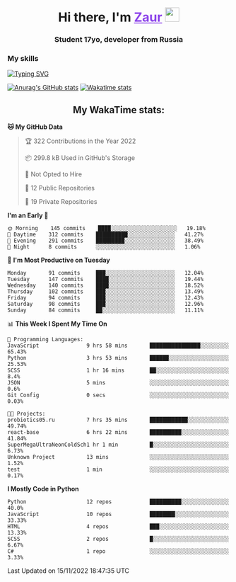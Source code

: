 <h1 align="center">
    Hi there, I'm 
    <a href="https://t.me/skyguy" target="_blank" style="color: #8C43EA">Zaur</a>
    <img src="https://github.com/blackcater/blackcater/raw/main/images/Hi.gif" height="32">
</h1>

<h3 align="center">
    Student 17yo, developer from Russia
</h3>  

### **My skills**
[![Typing SVG](https://readme-typing-svg.herokuapp.com?font=Oxanium&duration=3000&pause=1500&color=8C43EA&height=30&lines=Python:+FastAPI,+Flask,+Aiogram,+Telethon;SQL:+PostgreSQL,+SQLite;Javascript:+React.js;HTML,+CSS+(SCSS))](https://git.io/typing-svg)

[![Anurag's GitHub stats](https://github-readme-stats.vercel.app/api?username=mrskyguy&hide_title=true&count_private=true&show_icons=true&title_color=8C43EA&icon_color=BE57EA&bg_color=30,191919,341b56&text_color=B1B1B1&border_radius=10&hide_border=true)](https://github.com/anuraghazra/github-readme-stats)
[![Wakatime stats](https://github-readme-stats.vercel.app/api/wakatime?username=skyguy&hide_title=true&show_icons=true&title_color=8C43EA&icon_color=BE57EA&bg_color=30,191919,341b56&text_color=B1B1B1&border_radius=10&hide_border=true)](https://github.com/anuraghazra/github-readme-stats)


<h2 align="center"> My WakaTime stats: </h2>

<!--START_SECTION:waka-->
**🐱 My GitHub Data** 

> 🏆 322 Contributions in the Year 2022
 > 
> 📦 299.8 kB Used in GitHub's Storage 
 > 
> 🚫 Not Opted to Hire
 > 
> 📜 12 Public Repositories 
 > 
> 🔑 19 Private Repositories  
 > 
**I'm an Early 🐤** 

```text
🌞 Morning    145 commits    ████░░░░░░░░░░░░░░░░░░░░░   19.18% 
🌆 Daytime    312 commits    ██████████░░░░░░░░░░░░░░░   41.27% 
🌃 Evening    291 commits    █████████░░░░░░░░░░░░░░░░   38.49% 
🌙 Night      8 commits      ░░░░░░░░░░░░░░░░░░░░░░░░░   1.06%

```
📅 **I'm Most Productive on Tuesday** 

```text
Monday       91 commits     ███░░░░░░░░░░░░░░░░░░░░░░   12.04% 
Tuesday      147 commits    ████░░░░░░░░░░░░░░░░░░░░░   19.44% 
Wednesday    140 commits    ████░░░░░░░░░░░░░░░░░░░░░   18.52% 
Thursday     102 commits    ███░░░░░░░░░░░░░░░░░░░░░░   13.49% 
Friday       94 commits     ███░░░░░░░░░░░░░░░░░░░░░░   12.43% 
Saturday     98 commits     ███░░░░░░░░░░░░░░░░░░░░░░   12.96% 
Sunday       84 commits     ██░░░░░░░░░░░░░░░░░░░░░░░   11.11%

```


📊 **This Week I Spent My Time On** 

```text
💬 Programming Languages: 
JavaScript               9 hrs 58 mins       ████████████████░░░░░░░░░   65.43% 
Python                   3 hrs 53 mins       ██████░░░░░░░░░░░░░░░░░░░   25.53% 
SCSS                     1 hr 16 mins        ██░░░░░░░░░░░░░░░░░░░░░░░   8.4% 
JSON                     5 mins              ░░░░░░░░░░░░░░░░░░░░░░░░░   0.6% 
Git Config               0 secs              ░░░░░░░░░░░░░░░░░░░░░░░░░   0.03%

🐱‍💻 Projects: 
probiotics05.ru          7 hrs 35 mins       ████████████░░░░░░░░░░░░░   49.74% 
react-base               6 hrs 22 mins       ██████████░░░░░░░░░░░░░░░   41.84% 
SuperMegaUltraNeonColdSch1 hr 1 min          █░░░░░░░░░░░░░░░░░░░░░░░░   6.73% 
Unknown Project          13 mins             ░░░░░░░░░░░░░░░░░░░░░░░░░   1.52% 
test                     1 min               ░░░░░░░░░░░░░░░░░░░░░░░░░   0.17%

```

**I Mostly Code in Python** 

```text
Python                   12 repos            ██████████░░░░░░░░░░░░░░░   40.0% 
JavaScript               10 repos            ████████░░░░░░░░░░░░░░░░░   33.33% 
HTML                     4 repos             ███░░░░░░░░░░░░░░░░░░░░░░   13.33% 
SCSS                     2 repos             █░░░░░░░░░░░░░░░░░░░░░░░░   6.67% 
C#                       1 repo              ░░░░░░░░░░░░░░░░░░░░░░░░░   3.33%

```



 Last Updated on 15/11/2022 18:47:35 UTC
<!--END_SECTION:waka-->
